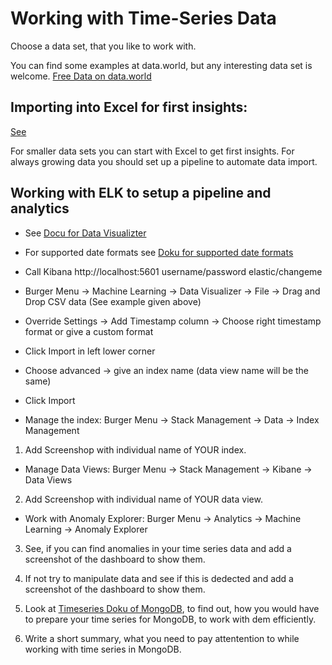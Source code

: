 # Working with Time-Series Data

Choose a data set, that you like to work with.

You can find some examples at data.world, but any interesting data set is welcome.
[Free Data on data.world](https://data.world/datasets/sensors)




## Importing into Excel for first insights: 

[See](https://answers.microsoft.com/de-de/msoffice/forum/all/csv-mit-punkt-als-dezimalzeichen-importieren-mit/f623e7fb-39ad-43dc-9e27-974674c88c68)

For smaller data sets you can start with Excel to get first insights. For always growing data you should set up a pipeline to automate data import.

## Working with ELK to setup a pipeline and analytics

- See [Docu for Data Visualizter](https://www.elastic.co/de/blog/importing-csv-and-log-data-into-elasticsearch-with-file-data-visualizer)
- For supported date formats see [Doku for supported date formats](https://www.elastic.co/guide/en/elasticsearch/reference/8.6/search-aggregations-bucket-daterange-aggregation.html#date-format-pattern)
- Call Kibana http://localhost:5601  username/password elastic/changeme
- Burger Menu -> Machine Learning -> Data Visualizer -> File -> Drag and Drop CSV data (See example given above)
- Override Settings -> Add Timestamp column 
                    -> Choose right timestamp format or give a custom format
- Click Import in left lower corner
- Choose advanced -> give an index name (data view name will be the same)
- Click Import

- Manage the index: Burger Menu -> Stack Management -> Data -> Index Management
1. Add Screenshop with individual name of YOUR index.
- Manage Data Views: Burger Menu -> Stack Management -> Kibane -> Data Views
2. Add Screenshop with individual name of YOUR data view.

- Work with Anomaly Explorer: Burger Menu -> Analytics -> Machine Learning -> Anomaly Explorer

3. See, if you can find anomalies in your time series data and add a screenshot of the dashboard to show them.
4. If not try to manipulate data and see if this is dedected and add a screenshot of the dashboard to show them.

5. Look at [Timeseries Doku of MongoDB](https://www.mongodb.com/docs/manual/core/timeseries-collections/), to find out, how you would have to prepare your time series for MongoDB, to work with dem efficiently.
6. Write a short summary, what you need to pay attentention to while working with time series in MongoDB.